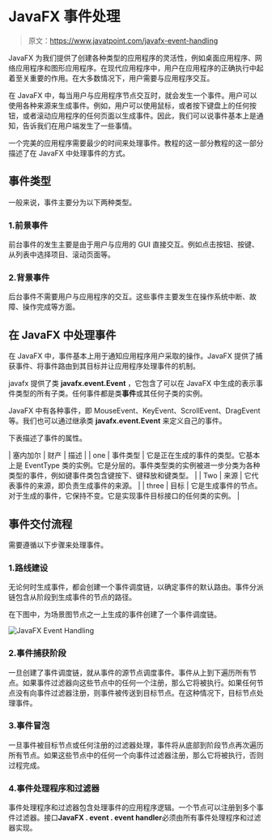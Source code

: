 # JavaFX 事件处理

> 原文：<https://www.javatpoint.com/javafx-event-handling>

JavaFX 为我们提供了创建各种类型的应用程序的灵活性，例如桌面应用程序、网络应用程序和图形应用程序。在现代应用程序中，用户在应用程序的正确执行中起着至关重要的作用。在大多数情况下，用户需要与应用程序交互。

在 JavaFX 中，每当用户与应用程序节点交互时，就会发生一个事件。用户可以使用各种来源来生成事件。例如，用户可以使用鼠标，或者按下键盘上的任何按钮，或者滚动应用程序的任何页面以生成事件。因此，我们可以说事件基本上是通知，告诉我们在用户端发生了一些事情。

一个完美的应用程序需要最少的时间来处理事件。教程的这一部分教程的这一部分描述了在 JavaFX 中处理事件的方式。

## 事件类型

一般来说，事件主要分为以下两种类型。

### 1.前景事件

前台事件的发生主要是由于用户与应用的 GUI 直接交互。例如点击按钮、按键、从列表中选择项目、滚动页面等。

### 2.背景事件

后台事件不需要用户与应用程序的交互。这些事件主要发生在操作系统中断、故障、操作完成等方面。

## 在 JavaFX 中处理事件

在 JavaFX 中，事件基本上用于通知应用程序用户采取的操作。JavaFX 提供了捕获事件、将事件路由到其目标并让应用程序处理事件的机制。

javafx 提供了类 **javafx.event.Event** ，它包含了可以在 JavaFX 中生成的表示事件类型的所有子类。任何事件都是类**事件**或其任何子类的实例。

JavaFX 中有各种事件，即 MouseEvent、KeyEvent、ScrollEvent、DragEvent 等。我们也可以通过继承类 **javafx.event.Event** 来定义自己的事件。

下表描述了事件的属性。

| 塞内加尔 | 财产 | 描述 |
| one | 事件类型 | 它是正在生成的事件的类型。它基本上是 EventType 类的实例。它是分层的。事件类型类的实例被进一步分类为各种类型的事件，例如键事件类包含键按下、键释放和键类型。 |
| Two | 来源 | 它代表事件的来源，即负责生成事件的来源。 |
| three | 目标 | 它是生成事件的节点。对于生成的事件，它保持不变。它是实现事件目标接口的任何类的实例。 |

## 事件交付流程

需要遵循以下步骤来处理事件。

### 1.路线建设

无论何时生成事件，都会创建一个事件调度链，以确定事件的默认路由。事件分派链包含从阶段到生成事件的节点的路径。

在下图中，为场景图节点之一上生成的事件创建了一个事件调度链。

![JavaFX Event Handling](../img/90a6ed291d2e3883404267acc5e505ef.png)

### 2.事件捕获阶段

一旦创建了事件调度链，就从事件的源节点调度事件。事件从上到下遍历所有节点。如果事件过滤器向这些节点中的任何一个注册，那么它将被执行。如果任何节点没有向事件过滤器注册，则事件被传送到目标节点。在这种情况下，目标节点处理事件。

### 3.事件冒泡

一旦事件被目标节点或任何注册的过滤器处理，事件将从底部到阶段节点再次遍历所有节点。如果这些节点中的任何一个向事件过滤器注册，那么它将被执行，否则过程完成。

### 4.事件处理程序和过滤器

事件处理程序和过滤器包含处理事件的应用程序逻辑。一个节点可以注册到多个事件过滤器。接口**JavaFX . event . event handler**必须由所有事件处理程序和过滤器实现。